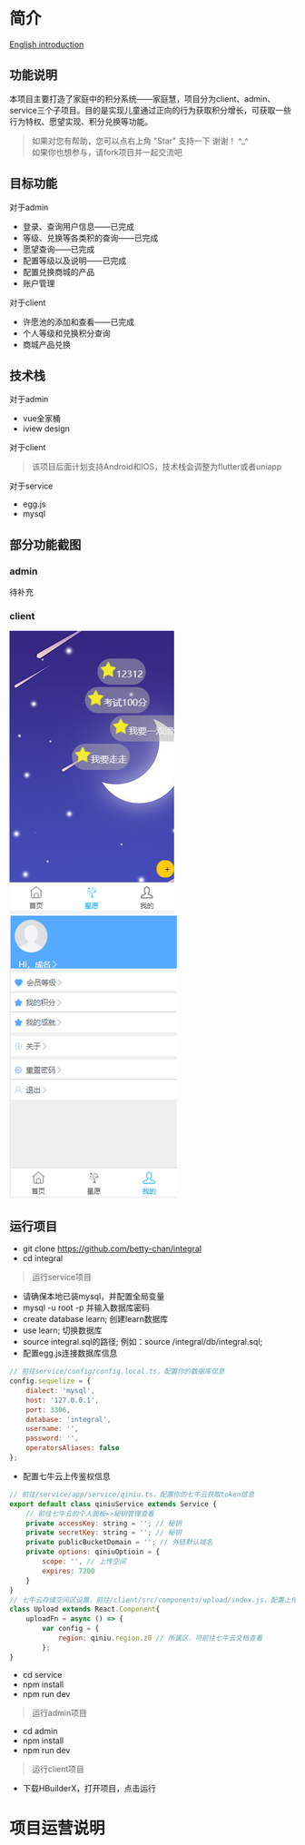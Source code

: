 
# 简介

[English introduction](./README_EN.md)

## 功能说明
  本项目主要打造了家庭中的积分系统——家庭慧，项目分为client、admin、service三个子项目。目的是实现儿童通过正向的行为获取积分增长，可获取一些行为特权、愿望实现、积分兑换等功能。
  > 如果对您有帮助，您可以点右上角 "Star" 支持一下 谢谢！ ^_^  
  > 如果你也想参与，请fork项目并一起交流吧

## 目标功能
对于admin
- 登录、查询用户信息——已完成
- 等级、兑换等各类积的查询——已完成
- 愿望查询——已完成
- 配置等级以及说明——已完成
- 配置兑换商城的产品
- 账户管理
  
对于client
- 许愿池的添加和查看——已完成
- 个人等级和兑换积分查询
- 商城产品兑换

## 技术栈
对于admin
- vue全家桶
- iview design

对于client
> 该项目后面计划支持Android和IOS，技术栈会调整为flutter或者uniapp

对于service
- egg.js
- mysql

## 部分功能截图
### admin  
待补充  
### client  
![星愿](https://github.com/betty-chan/integral/blob/master/public/星愿.png)
![用户中心](https://github.com/betty-chan/integral/blob/master/public/用户中心.png) 

## 运行项目
* git clone https://github.com/betty-chan/integral
* cd integral

> 运行service项目

* 请确保本地已装mysql，并配置全局变量
* mysql -u root -p 并输入数据库密码
* create database learn; 创建learn数据库
* use learn;  切换数据库
* source integral.sql的路径; 例如：source /integral/db/integral.sql;
* 配置egg.js连接数据库信息

```javascript
// 前往service/config/config.local.ts，配置你的数据库信息
config.sequelize = {
    dialect: 'mysql',
    host: '127.0.0.1',
    port: 3306,
    database: 'integral',
    username: '', 
    password: '', 
    operatorsAliases: false
};
```

* 配置七牛云上传鉴权信息

```javascript
// 前往/service/app/service/qiniu.ts，配置你的七牛云获取token信息
export default class qiniuService extends Service {
    // 前往七牛云的个人面板=>秘钥管理查看
    private accessKey: string = ''; // 秘钥
    private secretKey: string = ''; // 秘钥
    private publicBucketDomain = ''; // 外链默认域名
    private options: qiniuOptioin = {
        scope: '', // 上传空间
        expires: 7200
    }
}
// 七牛云存储空间区设置，前往/client/src/components/upload/index.js，配置上传区
class Upload extends React.Component{
    uploadFn = async () => {
        var config = {
            region: qiniu.region.z0 // 所属区，可前往七牛云文档查看
        };
}
```

* cd service
* npm install
* npm run dev

> 运行admin项目

* cd admin
* npm install
* npm run dev

> 运行client项目

* 下载HBuilderX，打开项目，点击运行

# 项目运营说明